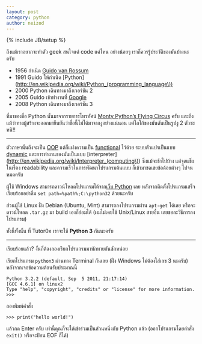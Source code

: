 ```yaml
---
layout: post
category: python
author: neizod
---
```

{% include JB/setup %}

ถึงแม้เราอยากจะทำตัว geek สนใจแต่ code แค่ไหน อย่างน้อยๆ เราก็ควรรู้ประวัติของมันบ้างนะครับ

- 1956 กำเนิด [Guido van Rossum](http://en.wikipedia.org/wiki/Guido_van_Rossum)
- 1991 Guido ให้กำเนิด [Python](http://en.wikipedia.org/wiki/Python_(programming_language\))
- 2000 Python เดินทางมาถึงเวอร์ชัน 2
- 2005 Guido เข้าทำงานที่ [Google](http://en.wikipedia.org/wiki/Google)
- 2008 Python เดินทางมาถึงเวอร์ชัน 3

ที่มาของชื่อ Python นั้นมาจากรายการโทรทัศน์ [Monty Python’s Flying Circus](http://en.wikipedia.org/wiki/Monty_Python's_Flying_Circus) ครับ และถึงแม้ว่าทางผู้สร้างจะออกมายืนยันว่าชื่อนี้ไม่ได้มาจากงูอย่างแน่นอน แต่โลโก้ของมันดันเป็นรูปงู 2 ตัวซะหนิ!!

---

ตัวภาษานั้นถึงจะเป็น [OOP](http://en.wikipedia.org/wiki/Object-oriented_programming) แต่ก็แฝงความเป็น [functional](http://en.wikipedia.org/wiki/Functional_programming) ไว้ด้วย ระบบตัวแปรเป็นแบบ [dynamic](http://en.wikipedia.org/wiki/Type_system#Static_and_dynamic_type_checking_in_practice) และการทำงานของมันเป็นแบบ [interpreter](http://en.wikipedia.org/wiki/Interpreter_(computing\)) ซึ่งแม้จะช้าไปบ้าง แต่จุดแข็งในเรื่อง readability และความเร็วในการพัฒนาโปรแกรมต้นแบบ ก็เข้ามาชดเชยข้อด้อยต่างๆ ไปจนหมดครับ

ผู้ใช้ Windows สามารถดาวน์โหลดโปรแกรมได้จาก[เว็บ Python](http://www.python.org/download/) เลย หลังจากติดตั้งโปรแกรมเสร็จเรียบร้อยอย่าลืม `set path=%path%;C:\python32` ด้วยนะครับ

ส่วนผู้ใช้ Linux ฝั่ง Debian (Ubuntu, Mint) สามารถลงโปรแกรมผ่าน `apt-get` ได้เลย หรือจะดาวน์โหลด `.tar.gz` มา build เองก็ย่อมได้ (ผมไม่เคยใช้ Unix/Linux สายอื่น เลยขอละวิธีการลงโปรแกรม)

ทั้งนี้ทั้งนั้น ที่ Tutor0x เราจะใช้ **Python 3** กันนะครับ

---

เรียบร้อยแล้ว? งั้นก็ต้องลองเรียกโปรแกรมมาทักทายกันซักหน่อย

เรียกโปรแกรม `python3` ผ่านทาง Terminal กันเลย (ฝั่ง Windows ไม่ต้องใส่เลข 3 นะครับ) หลังจากเจอข้อความต้อนรับประมาณนี้

    Python 3.2.2 (default, Sep  5 2011, 21:17:14) 
    [GCC 4.6.1] on linux2
    Type "help", "copyright", "credits" or "license" for more information.
    >>> 

ลองพิมพ์คำสั่ง

    >>> print("hello world!")

แล้วกด Enter ครับ เท่านี้คุณก็จะได้เข้าร่วมเป็นส่วนหนึ่งกับ Python แล้ว (ออกโปรแกรมโดยคำสั่ง `exit()` หรือจะป้อน EOF ก็ได้)
